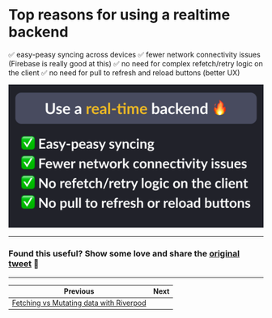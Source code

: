 # Top reasons for using a realtime backend

✅ easy-peasy syncing across devices
✅ fewer network connectivity issues (Firebase is really good at this)
✅ no need for complex refetch/retry logic on the client
✅ no need for pull to refresh and reload buttons (better UX)

![](122.png)

---

### Found this useful? Show some love and share the [original tweet](https://twitter.com/biz84/status/1707026963469062651) 🙏

---

| Previous | Next |
| -------- | ---- |
| [Fetching vs Mutating data with Riverpod](../0121-riverpod-fetch-vs-mutate-data/index.md) |  |

